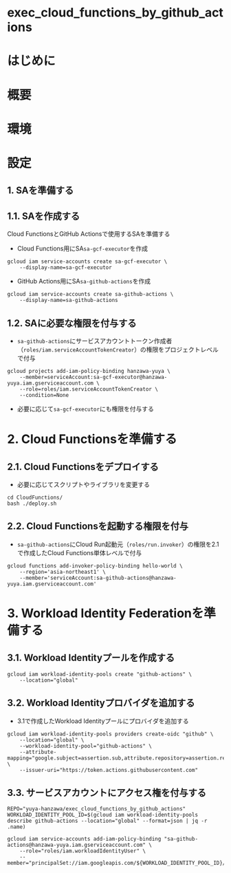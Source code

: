 # exec_cloud_functions_by_github_actions

# はじめに

# 概要

# 環境

# 設定

## 1. SAを準備する

## 1.1. SAを作成する

Cloud FunctionsとGitHub Actionsで使用するSAを準備する

* Cloud Functions用にSA`sa-gcf-executor`を作成

```
gcloud iam service-accounts create sa-gcf-executor \
    --display-name=sa-gcf-executor
```

* GitHub Actions用にSA`sa-github-actions`を作成

```
gcloud iam service-accounts create sa-github-actions \
    --display-name=sa-github-actions
```

## 1.2. SAに必要な権限を付与する

* `sa-github-actions`にサービスアカウントトークン作成者（`roles/iam.serviceAccountTokenCreator`）の権限をプロジェクトレベルで付与

```
gcloud projects add-iam-policy-binding hanzawa-yuya \
    --member=serviceAccount:sa-gcf-executor@hanzawa-yuya.iam.gserviceaccount.com \
    --role=roles/iam.serviceAccountTokenCreator \
    --condition=None
```

* 必要に応じて`sa-gcf-executor`にも権限を付与する

# 2. Cloud Functionsを準備する

## 2.1. Cloud Functionsをデプロイする

* 必要に応じてスクリプトやライブラリを変更する

```
cd CloudFunctions/
bash ./deploy.sh
```

## 2.2. Cloud Functionsを起動する権限を付与

* `sa-github-actions`にCloud Run起動元（`roles/run.invoker`）の権限を2.1で作成したCloud Functions単体レベルで付与

```
gcloud functions add-invoker-policy-binding hello-world \
    --region='asia-northeast1' \
    --member='serviceAccount:sa-github-actions@hanzawa-yuya.iam.gserviceaccount.com'
```

# 3. Workload Identity Federationを準備する

## 3.1. Workload Identityプールを作成する

```
gcloud iam workload-identity-pools create "github-actions" \
    --location="global"
```

## 3.2. Workload Identityプロバイダを追加する

* 3.1で作成したWorkload Identityプールにプロバイダを追加する

```
gcloud iam workload-identity-pools providers create-oidc "github" \
    --location="global" \
    --workload-identity-pool="github-actions" \
    --attribute-mapping="google.subject=assertion.sub,attribute.repository=assertion.repository" \
    --issuer-uri="https://token.actions.githubusercontent.com"
```

## 3.3. サービスアカウントにアクセス権を付与する

```
REPO="yuya-hanzawa/exec_cloud_functions_by_github_actions"
WORKLOAD_IDENTITY_POOL_ID=$(gcloud iam workload-identity-pools describe github-actions --location="global" --format=json | jq -r .name)

gcloud iam service-accounts add-iam-policy-binding "sa-github-actions@hanzawa-yuya.iam.gserviceaccount.com" \
    --role="roles/iam.workloadIdentityUser" \
    --member="principalSet://iam.googleapis.com/${WORKLOAD_IDENTITY_POOL_ID}/attribute.repository/${REPO}"
```

